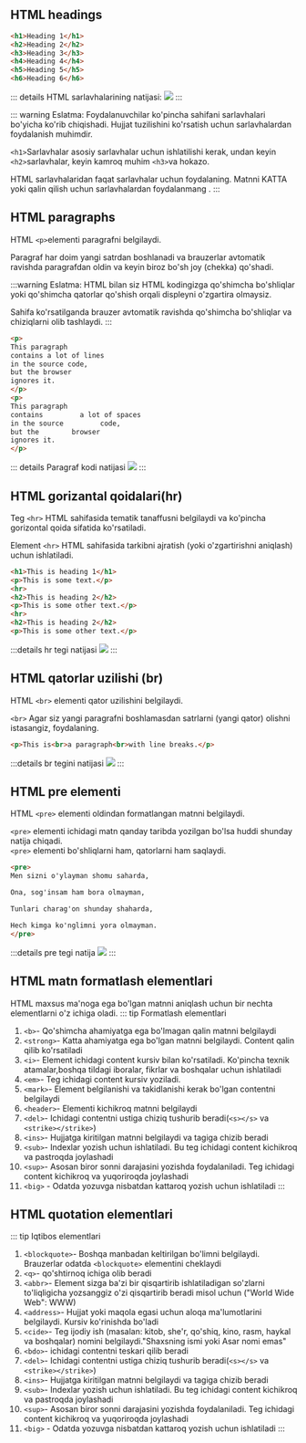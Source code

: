 ## HTML headings
```html
<h1>Heading 1</h1>
<h2>Heading 2</h2>
<h3>Heading 3</h3>
<h4>Heading 4</h4>
<h5>Heading 5</h5>
<h6>Heading 6</h6>
```
::: details HTML sarlavhalarining natijasi:
<img src="/images/heading.jpg">
:::

::: warning Eslatma:
Foydalanuvchilar ko'pincha sahifani sarlavhalari bo'yicha ko'rib chiqishadi. Hujjat tuzilishini ko'rsatish uchun sarlavhalardan foydalanish muhimdir.

`<h1>`Sarlavhalar asosiy sarlavhalar uchun ishlatilishi kerak, undan keyin `<h2>`sarlavhalar, keyin kamroq muhim `<h3>`va hokazo.

HTML sarlavhalaridan faqat sarlavhalar uchun foydalaning. Matnni KATTA yoki qalin qilish uchun sarlavhalardan foydalanmang .
:::

## HTML paragraphs
HTML `<p>`elementi paragrafni belgilaydi.

Paragraf har doim yangi satrdan boshlanadi va brauzerlar avtomatik ravishda paragrafdan oldin va keyin biroz bo'sh joy (chekka) qo'shadi.

:::warning Eslatma:
HTML bilan siz HTML kodingizga qo'shimcha bo'shliqlar yoki qo'shimcha qatorlar qo'shish orqali displeyni o'zgartira olmaysiz.

Sahifa ko'rsatilganda brauzer avtomatik ravishda qo'shimcha bo'shliqlar va chiziqlarni olib tashlaydi.
:::
```html
<p>
This paragraph
contains a lot of lines
in the source code,
but the browser
ignores it.
</p>
<p>
This paragraph
contains         a lot of spaces
in the source         code,
but the        browser
ignores it.
</p>
```
::: details Paragraf kodi natijasi
<img src="/images/paragraf.jpg">
:::

## HTML gorizantal qoidalari(hr)
Teg `<hr>` HTML sahifasida tematik tanaffusni belgilaydi va ko'pincha gorizontal qoida sifatida ko'rsatiladi.

Element `<hr>` HTML sahifasida tarkibni ajratish (yoki o'zgartirishni aniqlash) uchun ishlatiladi.
```html
<h1>This is heading 1</h1>
<p>This is some text.</p>
<hr>
<h2>This is heading 2</h2>
<p>This is some other text.</p>
<hr>
<h2>This is heading 2</h2>
<p>This is some other text.</p>
```

:::details hr tegi natijasi
<img src="/images/gorizantal.jpg">
:::

## HTML qatorlar uzilishi (br)
HTML `<br>` elementi qator uzilishini belgilaydi.

`<br>` Agar siz yangi paragrafni boshlamasdan satrlarni (yangi qator) olishni istasangiz, foydalaning.

```html
<p>This is<br>a paragraph<br>with line breaks.</p>
```

:::details br tegini natijasi
<img src="/images/br.jpg">
:::

## HTML pre elementi
HTML `<pre>` elementi oldindan formatlangan matnni belgilaydi.

`<pre>` elementi ichidagi matn qanday taribda yozilgan bo'lsa huddi shunday natija chiqadi.<br>
`<pre>` elementi bo'shliqlarni ham, qatorlarni ham saqlaydi.

```html
<pre>
Men sizni o'ylayman shomu saharda,

Ona, sog'insam ham bora olmayman,

Tunlari charag'on shunday shaharda,

Hech kimga ko'nglimni yora olmayman.
</pre>    
```

:::details pre tegi natija
<img src="/images/pre.jpg">
:::

## HTML matn formatlash elementlari

HTML maxsus ma'noga ega bo'lgan matnni aniqlash uchun bir nechta elementlarni o'z ichiga oladi.
::: tip Formatlash elementlari
1. `<b>`- Qo'shimcha ahamiyatga ega bo'lmagan qalin matnni belgilaydi
2. `<strong>`- Katta ahamiyatga ega bo'lgan matnni belgilaydi. Content qalin qilib ko'rsatiladi
3. `<i>`- Element ichidagi content kursiv bilan ko'rsatiladi. Ko'pincha texnik atamalar,boshqa tildagi iboralar, fikrlar va boshqalar uchun ishlatiladi
4. `<em>`- Teg ichidagi content kursiv yoziladi.
5. `<mark>`- Element belgilanishi va takidlanishi kerak bo'lgan contentni belgilaydi
6. `<header>`- Elementi kichikroq matnni belgilaydi
7. `<del>`- Ichidagi contentni ustiga chiziq tushurib beradi(`<s></s>` va `<strike></strike>`)
8. `<ins>`- Hujjatga kiritilgan matnni belgilaydi va tagiga chizib beradi
9. `<sub>`- Indexlar yozish uchun ishlatiladi. Bu teg ichidagi content kichikroq va pastroqda joylashadi
10. `<sup>`- Asosan biror sonni darajasini yozishda foydalaniladi. Teg ichidagi content kichikroq va yuqoriroqda joylashadi
11. `<big>` - Odatda yozuvga nisbatdan kattaroq yozish uchun ishlatiladi
:::

<!-- har biriga batafsil yozib chiqish kerak -->

## HTML quotation elementlari

::: tip Iqtibos elementlari
1. `<blockquote>`- Boshqa manbadan keltirilgan bo'limni belgilaydi. Brauzerlar odatda `<blockquote>` elementini cheklaydi
2. `<q>`- qo'shtirnoq ichiga olib beradi
3. `<abbr>`- Element sizga ba'zi bir qisqartirib ishlatiladigan so'zlarni to'liqligicha yozsanggiz o'zi qisqartirib beradi misol uchun ("World Wide Web": WWW)
4. `<address>`- Hujjat yoki maqola egasi uchun aloqa ma'lumotlarini belgilaydi. Kursiv ko'rinishda bo'ladi
5. `<cide>`- Teg ijodiy ish (masalan: kitob, she'r, qo'shiq, kino, rasm, haykal va boshqalar) nomini belgilaydi."Shaxsning ismi yoki Asar nomi emas"
6. `<bdo>`- ichidagi contentni teskari qilib beradi
7. `<del>`- Ichidagi contentni ustiga chiziq tushurib beradi(`<s></s>` va `<strike></strike>`)
8. `<ins>`- Hujjatga kiritilgan matnni belgilaydi va tagiga chizib beradi
9. `<sub>`- Indexlar yozish uchun ishlatiladi. Bu teg ichidagi content kichikroq va pastroqda joylashadi
10. `<sup>`- Asosan biror sonni darajasini yozishda foydalaniladi. Teg ichidagi content kichikroq va yuqoriroqda joylashadi
11. `<big>` - Odatda yozuvga nisbatdan kattaroq yozish uchun ishlatiladi
:::
<!-- har biriga batafsil yozib chiqish kerak -->
